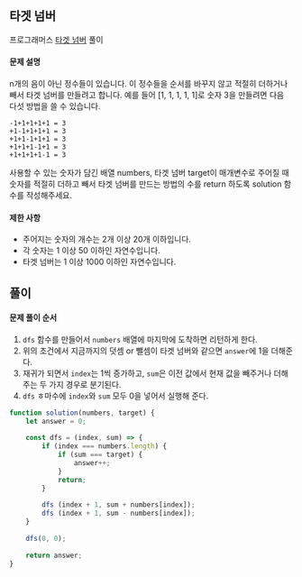 ## 타겟 넘버

프로그래머스 [타겟 넘버](https://school.programmers.co.kr/learn/courses/30/lessons/43165?language=javascript) 풀이

#### 문제 설명
n개의 음이 아닌 정수들이 있습니다. 이 정수들을 순서를 바꾸지 않고 적절히 더하거나 빼서 타겟 넘버를 만들려고 합니다. 예를 들어 [1, 1, 1, 1, 1]로 숫자 3을 만들려면 다음 다섯 방법을 쓸 수 있습니다.

```
-1+1+1+1+1 = 3
+1-1+1+1+1 = 3
+1+1-1+1+1 = 3
+1+1+1-1+1 = 3
+1+1+1+1-1 = 3
```

사용할 수 있는 숫자가 담긴 배열 numbers, 타겟 넘버 target이 매개변수로 주어질 때 숫자를 적절히 더하고 빼서 타겟 넘버를 만드는 방법의 수를 return 하도록 solution 함수를 작성해주세요.

#### 제한 사항
- 주어지는 숫자의 개수는 2개 이상 20개 이하입니다.
- 각 숫자는 1 이상 50 이하인 자연수입니다.
- 타겟 넘버는 1 이상 1000 이하인 자연수입니다.

## 풀이

#### 문제 풀이 순서
1. `dfs` 함수를 만들어서 `numbers` 배열에 마지막에 도착하면 리턴하게 한다.
2. 위의 조건에서 지금까지의 덧셈 or 뺄셈이 타겟 넘버와 같으면 `answer`에 1을 더해준다.
3. 재귀가 되면서 `index`는 1씩 증가하고, `sum`은 이전 값에서 현재 값을 빼주거나 더해주는 두 가지 경우로 분기된다.
4. `dfs` ㅎ마수에 `index`와 `sum` 모두 0을 넣어서 실행해 준다.

```js
function solution(numbers, target) {
    let answer = 0;
    
    const dfs = (index, sum) => {
        if (index === numbers.length) {
            if (sum === target) {
                answer++;
            }
            return;
        }
        
        dfs (index + 1, sum + numbers[index]);
        dfs (index + 1, sum - numbers[index]);
    }
    
    dfs(0, 0);
    
    return answer;
}
```